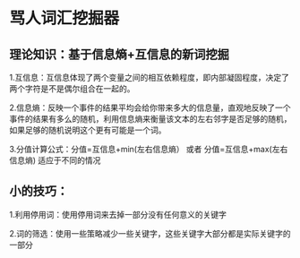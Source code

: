 # 骂人词汇挖掘器
## 理论知识：基于信息熵+互信息的新词挖掘
   1.互信息：互信息体现了两个变量之间的相互依赖程度，即内部凝固程度，决定了两个字符是不是偶尔组合在一起的。
   
   2.信息熵：反映一个事件的结果平均会给你带来多大的信息量，直观地反映了一个事件的结果有多么的随机，利用信息熵来衡量该文本的左右邻字是否足够的随机，如果足够的随机说明这个更有可能是一个词。

   3.分值计算公式：分值=互信息+min(左右信息熵） 或者 分值=互信息+max(左右信息熵) 适应于不同的情况
   
## 小的技巧：
   1.利用停用词：使用停用词来去掉一部分没有任何意义的关键字

   2.词的筛选：使用一些策略减少一些关键字，这些关键字大部分都是实际关键字的一部分


